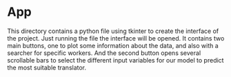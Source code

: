 # App

This directory contains a python file using tkinter to create the interface of the project. Just running the file the interface will be opened. It contains two main buttons, one to plot some information about the data, and also with a searcher for specific workers. And the second button opens several scrollable bars to select the different input variables for our model to predict the most suitable translator.
